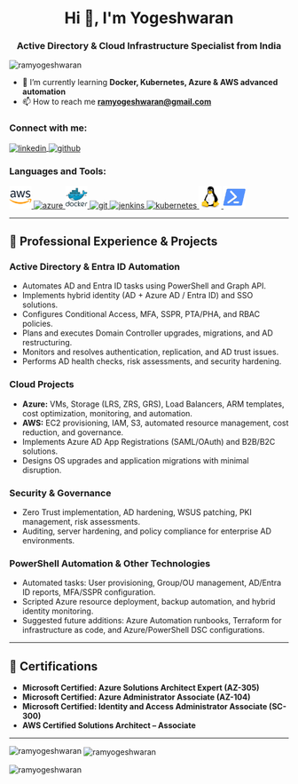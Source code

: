 <h1 align="center">Hi 👋, I'm Yogeshwaran</h1>
<h3 align="center">Active Directory & Cloud Infrastructure Specialist from India</h3>

<p align="left"> 
  <img src="https://komarev.com/ghpvc/?username=ramyogeshwaran&label=Profile%20views&color=0e75b6&style=flat" alt="ramyogeshwaran" /> 
</p>

- 🌱 I’m currently learning **Docker, Kubernetes, Azure & AWS advanced automation**  
- 📫 How to reach me **ramyogeshwaran@gmail.com**  

<h3 align="left">Connect with me:</h3>
<p align="left">
  <a href="https://www.linkedin.com/in/yogesh-connect/" target="_blank">
    <img align="center" src="https://raw.githubusercontent.com/rahuldkjain/github-profile-readme-generator/master/src/images/icons/Social/linked-in-alt.svg" alt="linkedin" height="30" width="40" />
  </a>
  <a href="https://github.com/yogeshwaran" target="_blank">
    <img align="center" src="https://cdn-icons-png.flaticon.com/512/25/25231.png" alt="github" height="30" width="40" />
  </a>
</p>

<h3 align="left">Languages and Tools:</h3>
<p align="left"> 
  <a href="https://aws.amazon.com" target="_blank" rel="noreferrer"> <img src="https://raw.githubusercontent.com/devicons/devicon/master/icons/amazonwebservices/amazonwebservices-original-wordmark.svg" alt="aws" width="40" height="40"/> </a> 
  <a href="https://azure.microsoft.com/en-in/" target="_blank" rel="noreferrer"> <img src="https://www.vectorlogo.zone/logos/microsoft_azure/microsoft_azure-icon.svg" alt="azure" width="40" height="40"/> </a> 
  <a href="https://www.docker.com/" target="_blank" rel="noreferrer"> <img src="https://raw.githubusercontent.com/devicons/devicon/master/icons/docker/docker-original-wordmark.svg" alt="docker" width="40" height="40"/> </a> 
  <a href="https://git-scm.com/" target="_blank" rel="noreferrer"> <img src="https://www.vectorlogo.zone/logos/git-scm/git-scm-icon.svg" alt="git" width="40" height="40"/> </a> 
  <a href="https://www.jenkins.io" target="_blank" rel="noreferrer"> <img src="https://www.vectorlogo.zone/logos/jenkins/jenkins-icon.svg" alt="jenkins" width="40" height="40"/> </a> 
  <a href="https://kubernetes.io" target="_blank" rel="noreferrer"> <img src="https://www.vectorlogo.zone/logos/kubernetes/kubernetes-icon.svg" alt="kubernetes" width="40" height="40"/> </a> 
  <a href="https://www.linux.org/" target="_blank" rel="noreferrer"> <img src="https://raw.githubusercontent.com/devicons/devicon/master/icons/linux/linux-original.svg" alt="linux" width="40" height="40"/> </a> 
  <a href="https://docs.microsoft.com/en-us/powershell/" target="_blank" rel="noreferrer"> <img src="https://raw.githubusercontent.com/devicons/devicon/master/icons/powershell/powershell-original.svg" alt="powershell" width="40" height="40"/> </a>
</p>

---

## 💼 Professional Experience & Projects

### **Active Directory & Entra ID Automation**
- Automates AD and Entra ID tasks using PowerShell and Graph API.  
- Implements hybrid identity (AD + Azure AD / Entra ID) and SSO solutions.  
- Configures Conditional Access, MFA, SSPR, PTA/PHA, and RBAC policies.  
- Plans and executes Domain Controller upgrades, migrations, and AD restructuring.  
- Monitors and resolves authentication, replication, and AD trust issues.  
- Performs AD health checks, risk assessments, and security hardening.

### **Cloud Projects**
- **Azure:** VMs, Storage (LRS, ZRS, GRS), Load Balancers, ARM templates, cost optimization, monitoring, and automation.  
- **AWS:** EC2 provisioning, IAM, S3, automated resource management, cost reduction, and governance.  
- Implements Azure AD App Registrations (SAML/OAuth) and B2B/B2C solutions.  
- Designs OS upgrades and application migrations with minimal disruption.

### **Security & Governance**
- Zero Trust implementation, AD hardening, WSUS patching, PKI management, risk assessments.  
- Auditing, server hardening, and policy compliance for enterprise AD environments.

### **PowerShell Automation & Other Technologies**
- Automated tasks: User provisioning, Group/OU management, AD/Entra ID reports, MFA/SSPR configuration.  
- Scripted Azure resource deployment, backup automation, and hybrid identity monitoring.  
- Suggested future additions: Azure Automation runbooks, Terraform for infrastructure as code, and Azure/PowerShell DSC configurations.

---

## 📜 Certifications

- **Microsoft Certified: Azure Solutions Architect Expert (AZ-305)**  
- **Microsoft Certified: Azure Administrator Associate (AZ-104)**  
- **Microsoft Certified: Identity and Access Administrator Associate (SC-300)**  
- **AWS Certified Solutions Architect – Associate**

---

<p><img align="left" src="https://github-readme-stats.vercel.app/api/top-langs?username=ramyogeshwaran&show_icons=true&locale=en&layout=compact" alt="ramyogeshwaran" /></p>

<p>&nbsp;<img align="center" src="https://github-readme-stats.vercel.app/api?username=ramyogeshwaran&show_icons=true&locale=en" alt="ramyogeshwaran" /></p>

<p><img align="center" src="https://github-readme-streak-stats.herokuapp.com/?user=ramyogeshwaran&" alt="ramyogeshwaran" /></p>
